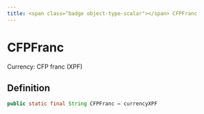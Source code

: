 ```yaml
---
title: <span class="badge object-type-scalar"></span> CFPFranc
---
```

# <span class="badge object-type-scalar"></span> CFPFranc

Currency: CFP franc (XPF)

## Definition

```java
public static final String CFPFranc = currencyXPF
```

